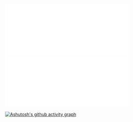 <a href="https://github.com/chiro2001?tab=repositories">
   <!--
   <img height="165" width="400" src="https://github-readme-stats.vercel.app/api?username=chiro2001&show_icons=true&include_all_commits=true&hide_border=true" />
   <img height="165" width="400" src="https://github-readme-stats.vercel.app/api/top-langs/?username=chiro2001&layout=compact&langs_count=6&hide_border=true&hide=CSS" />
   -->
   <img height="165" width="400" src="https://raw.githubusercontent.com/chiro2001/github-stats/master/generated/overview.svg#gh-light-mode-only" />
   <img height="165" width="400" src="https://raw.githubusercontent.com/chiro2001/github-stats/master/generated/languages.svg#gh-light-mode-only" />
</a>

[![Ashutosh's github activity graph](https://activity-graph.herokuapp.com/graph?username=chiro2001&theme=github)](https://github.com/ashutosh00710/github-readme-activity-graph)
